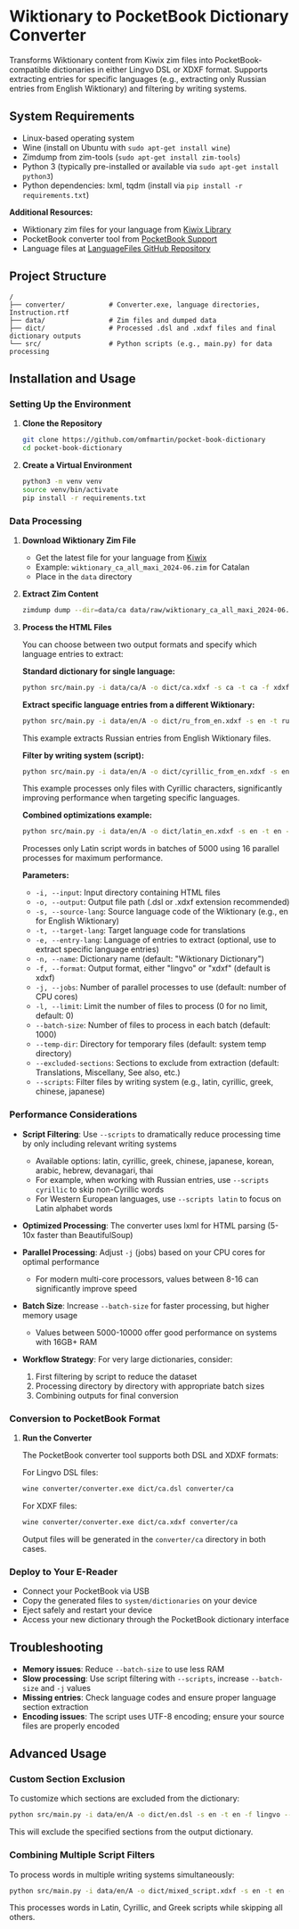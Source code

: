 # Wiktionary to PocketBook Dictionary Converter

Transforms Wiktionary content from Kiwix zim files into PocketBook-compatible dictionaries in either Lingvo DSL or XDXF format. Supports extracting entries for specific languages (e.g., extracting only Russian entries from English Wiktionary) and filtering by writing systems.

## System Requirements

- Linux-based operating system
- Wine (install on Ubuntu with `sudo apt-get install wine`)
- Zimdump from zim-tools (`sudo apt-get install zim-tools`)
- Python 3 (typically pre-installed or available via `sudo apt-get install python3`)
- Python dependencies: lxml, tqdm (install via `pip install -r requirements.txt`)

**Additional Resources:**
- Wiktionary zim files for your language from [Kiwix Library](https://library.kiwix.org/)
- PocketBook converter tool from [PocketBook Support](https://www.pocketbook-int.com/ge/support/pocketbook-touch)
- Language files at [LanguageFiles GitHub Repository](https://github.com/Markismus/LanguageFilesPocketbookConverter/tree/main)

## Project Structure

```
/
├── converter/           # Converter.exe, language directories, Instruction.rtf
├── data/                # Zim files and dumped data
├── dict/                # Processed .dsl and .xdxf files and final dictionary outputs
└── src/                 # Python scripts (e.g., main.py) for data processing
```

## Installation and Usage

### Setting Up the Environment

1. **Clone the Repository**
   ```bash
   git clone https://github.com/omfmartin/pocket-book-dictionary
   cd pocket-book-dictionary
   ```

2. **Create a Virtual Environment**
   ```bash
   python3 -m venv venv
   source venv/bin/activate
   pip install -r requirements.txt
   ```

### Data Processing

1. **Download Wiktionary Zim File**
   - Get the latest file for your language from [Kiwix](https://library.kiwix.org/)
   - Example: `wiktionary_ca_all_maxi_2024-06.zim` for Catalan
   - Place in the `data` directory

2. **Extract Zim Content**
   ```bash
   zimdump dump --dir=data/ca data/raw/wiktionary_ca_all_maxi_2024-06.zim
   ```

3. **Process the HTML Files**
   
   You can choose between two output formats and specify which language entries to extract:
   
   **Standard dictionary for single language:**
   ```bash
   python src/main.py -i data/ca/A -o dict/ca.xdxf -s ca -t ca -f xdxf
   ```
   
   **Extract specific language entries from a different Wiktionary:**
   ```bash
   python src/main.py -i data/en/A -o dict/ru_from_en.xdxf -s en -t ru -e ru -f xdxf
   ```
   This example extracts Russian entries from English Wiktionary files.
   
   **Filter by writing system (script):**
   ```bash
   python src/main.py -i data/en/A -o dict/cyrillic_from_en.xdxf -s en -t ru -e ru -f xdxf --scripts cyrillic
   ```
   This example processes only files with Cyrillic characters, significantly improving performance when targeting specific languages.

   **Combined optimizations example:**
   ```bash
   python src/main.py -i data/en/A -o dict/latin_en.xdxf -s en -t en -f xdxf --batch-size 5000 -j 16 --scripts latin
   ```
   Processes only Latin script words in batches of 5000 using 16 parallel processes for maximum performance.
   
   **Parameters:**
   - `-i, --input`: Input directory containing HTML files
   - `-o, --output`: Output file path (.dsl or .xdxf extension recommended)
   - `-s, --source-lang`: Source language code of the Wiktionary (e.g., en for English Wiktionary)
   - `-t, --target-lang`: Target language code for translations
   - `-e, --entry-lang`: Language of entries to extract (optional, use to extract specific language entries)
   - `-n, --name`: Dictionary name (default: "Wiktionary Dictionary")
   - `-f, --format`: Output format, either "lingvo" or "xdxf" (default is xdxf)
   - `-j, --jobs`: Number of parallel processes to use (default: number of CPU cores)
   - `-l, --limit`: Limit the number of files to process (0 for no limit, default: 0)
   - `--batch-size`: Number of files to process in each batch (default: 1000)
   - `--temp-dir`: Directory for temporary files (default: system temp directory)
   - `--excluded-sections`: Sections to exclude from extraction (default: Translations, Miscellany, See also, etc.)
   - `--scripts`: Filter files by writing system (e.g., latin, cyrillic, greek, chinese, japanese)

### Performance Considerations

- **Script Filtering**: Use `--scripts` to dramatically reduce processing time by only including relevant writing systems
  - Available options: latin, cyrillic, greek, chinese, japanese, korean, arabic, hebrew, devanagari, thai
  - For example, when working with Russian entries, use `--scripts cyrillic` to skip non-Cyrillic words
  - For Western European languages, use `--scripts latin` to focus on Latin alphabet words

- **Optimized Processing**: The converter uses lxml for HTML parsing (5-10x faster than BeautifulSoup)

- **Parallel Processing**: Adjust `-j` (jobs) based on your CPU cores for optimal performance
  - For modern multi-core processors, values between 8-16 can significantly improve speed

- **Batch Size**: Increase `--batch-size` for faster processing, but higher memory usage
  - Values between 5000-10000 offer good performance on systems with 16GB+ RAM

- **Workflow Strategy**: For very large dictionaries, consider:
  1. First filtering by script to reduce the dataset
  2. Processing directory by directory with appropriate batch sizes
  3. Combining outputs for final conversion

### Conversion to PocketBook Format

1. **Run the Converter**
   
   The PocketBook converter tool supports both DSL and XDXF formats:
   
   For Lingvo DSL files:
   ```bash
   wine converter/converter.exe dict/ca.dsl converter/ca
   ```
   
   For XDXF files:
   ```bash
   wine converter/converter.exe dict/ca.xdxf converter/ca
   ```
   
   Output files will be generated in the `converter/ca` directory in both cases.

### Deploy to Your E-Reader

- Connect your PocketBook via USB
- Copy the generated files to `system/dictionaries` on your device
- Eject safely and restart your device
- Access your new dictionary through the PocketBook dictionary interface

## Troubleshooting

- **Memory issues**: Reduce `--batch-size` to use less RAM
- **Slow processing**: Use script filtering with `--scripts`, increase `--batch-size` and `-j` values
- **Missing entries**: Check language codes and ensure proper language section extraction
- **Encoding issues**: The script uses UTF-8 encoding; ensure your source files are properly encoded

## Advanced Usage

### Custom Section Exclusion

To customize which sections are excluded from the dictionary:

```bash
python src/main.py -i data/en/A -o dict/en.dsl -s en -t en -f lingvo --excluded-sections "Translations" "Etymology" "Pronunciation"
```

This will exclude the specified sections from the output dictionary.

### Combining Multiple Script Filters

To process words in multiple writing systems simultaneously:

```bash
python src/main.py -i data/en/A -o dict/mixed_script.xdxf -s en -t en -f xdxf --scripts latin cyrillic greek
```

This processes words in Latin, Cyrillic, and Greek scripts while skipping all others.
